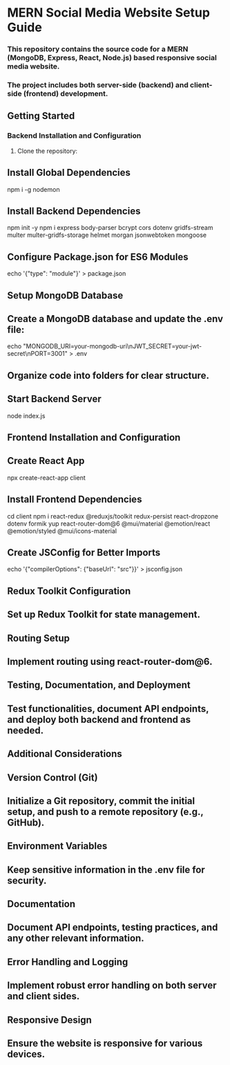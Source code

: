 # MERN Social Media Website Setup Guide

### This repository contains the source code for a MERN (MongoDB, Express, React, Node.js) based responsive social media website. 
### The project includes both server-side (backend) and client-side (frontend) development.

## Getting Started

### Backend Installation and Configuration

1. Clone the repository:
## Install Global Dependencies
npm i -g nodemon

## Install Backend Dependencies
npm init -y
npm i express body-parser bcrypt cors dotenv gridfs-stream multer multer-gridfs-storage helmet morgan jsonwebtoken mongoose

## Configure Package.json for ES6 Modules
echo '{"type": "module"}' > package.json

## Setup MongoDB Database
## Create a MongoDB database and update the .env file:
echo "MONGODB_URI=your-mongodb-uri\nJWT_SECRET=your-jwt-secret\nPORT=3001" > .env

## Organize code into folders for clear structure.

## Start Backend Server
node index.js

## Frontend Installation and Configuration
## Create React App
npx create-react-app client

## Install Frontend Dependencies
cd client
npm i react-redux @reduxjs/toolkit redux-persist react-dropzone dotenv formik yup react-router-dom@6 @mui/material @emotion/react @emotion/styled @mui/icons-material

## Create JSConfig for Better Imports
echo '{"compilerOptions": {"baseUrl": "src"}}' > jsconfig.json


## Redux Toolkit Configuration
## Set up Redux Toolkit for state management.

## Routing Setup
## Implement routing using react-router-dom@6.

## Testing, Documentation, and Deployment
## Test functionalities, document API endpoints, and deploy both backend and frontend as needed.

## Additional Considerations

## Version Control (Git)
## Initialize a Git repository, commit the initial setup, and push to a remote repository (e.g., GitHub).

## Environment Variables
## Keep sensitive information in the .env file for security.

## Documentation
## Document API endpoints, testing practices, and any other relevant information.

## Error Handling and Logging
## Implement robust error handling on both server and client sides.

## Responsive Design
## Ensure the website is responsive for various devices.
